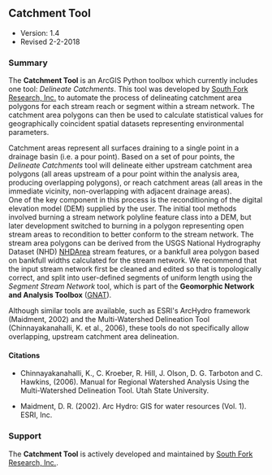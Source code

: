## Catchment Tool
- Version: 1.4
- Revised 2-2-2018

### Summary
The **Catchment Tool** is an ArcGIS Python toolbox which currently includes one tool: 
*Delineate Catchments*. This tool was developed by [South Fork Research, Inc.](https://southforkresearch.org) 
to automate the process of delineating catchment area polygons for each stream reach 
or segment within a stream network. The catchment area polygons can then be used to 
calculate statistical values for geographically coincident spatial datasets representing
 environmental parameters.

Catchment areas represent all surfaces draining to a single point in a drainage basin 
(i.e. a pour point). Based on a set of pour points, the *Delineate Catchments* tool will
 delineate either upstream catchment area polygons (all areas upstream of a pour point 
 within the analysis area, producing overlapping polygons), or reach catchment areas 
 (all areas in the immediate vicinity, non-overlapping with adjacent drainage areas).  
 One of the key component in this process is the reconditioning of the digital elevation
  model (DEM) supplied by the user. The initial tool methods involved burning a stream 
  network polyline feature class into a DEM, but later development switched to burning 
  in a polygon representing open stream areas to recondition to better conform to the 
  stream network. The stream area polygons can be derived from the USGS National 
  Hydrography Dataset (NHD) [NHDArea](http://nhd.usgs.gov/userGuide/Robohelpfiles/NHD_User_Guide/Feature_Catalog/Hydrography_Dataset/NHDArea/NHD_Area.htm) 
  stream features, or a bankfull area polygon based on bankfull widths calculated for 
  the stream network. We recommend that the input stream network first be cleaned 
  and edited so that is topologically correct, and split into user-defined segments of 
  uniform length using the *Segment Stream Network* tool, which is part of the 
  **Geomorphic Network and Analysis Toolbox** ([GNAT](https://github.com/Riverscapes/arcGNAT)).

Although similar tools are available, such as ESRI's ArcHydro framework
 (Maidment, 2002) and the Multi-Watershed Delineation Tool (Chinnayakanahalli, K. et al., 2006), 
 these tools do not specifically allow overlapping, upstream catchment area delineation.
 
#### Citations
* Chinnayakanahalli, K., C. Kroeber, R. Hill, J. Olson, D. G. Tarboton and C. Hawkins, (2006). Manual for Regional Watershed Analysis Using the Multi-Watershed Delineation Tool. Utah State University. 

* Maidment, D. R. (2002). Arc Hydro: GIS for water resources (Vol. 1). ESRI, Inc.
 
### Support
 
 The **Catchment Tool** is actively developed and maintained by [South Fork Research, Inc.](https://southforkresearch.org).
